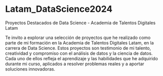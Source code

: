 # Latam_DataScience2024
Proyectos Destacados de Data Science - Academia de Talentos Digitales Latam

Te invito a explorar una selección de proyectos que he realizado como parte de mi formación en la Academia de Talentos Digitales Latam, en la carrera de Data Science. Estos proyectos son testimonio de mi talento, creatividad y compromiso con el análisis de datos y la ciencia de datos. Cada uno de ellos refleja el aprendizaje y las habilidades que he adquirido durante mi curso, aplicados a resolver problemas reales y a aportar soluciones innovadoras.

